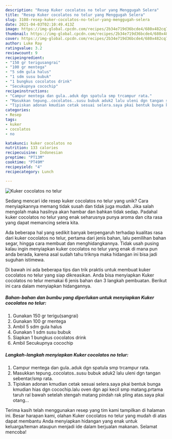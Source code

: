 ```yaml
---
description: "Resep Kuker cocolatos no telur yang Menggugah Selera"
title: "Resep Kuker cocolatos no telur yang Menggugah Selera"
slug: 3108-resep-kuker-cocolatos-no-telur-yang-menggugah-selera
date: 2021-04-03T02:10:49.413Z
image: https://img-global.cpcdn.com/recipes/2b34e719d36bcde4/680x482cq70/kuker-cocolatos-no-telur-foto-resep-utama.jpg
thumbnail: https://img-global.cpcdn.com/recipes/2b34e719d36bcde4/680x482cq70/kuker-cocolatos-no-telur-foto-resep-utama.jpg
cover: https://img-global.cpcdn.com/recipes/2b34e719d36bcde4/680x482cq70/kuker-cocolatos-no-telur-foto-resep-utama.jpg
author: Luke Ray
ratingvalue: 3.2
reviewcount: 9
recipeingredient:
- "150 gr terigusangrai"
- "100 gr mentega"
- "5 sdm gula halus"
- "1 sdm susu bubuk"
- "1 bungkus cocolatos drink"
- "Secukupnya cocochip"
recipeinstructions:
- "Campur mentega dan gula..aduk dgn spatula smp trcampur rata."
- "Masukkan tepung..cocolatos..susu bubuk aduk2 lalu uleni dgn tangan sebentar/smp rata."
- "Tipiskan adonan kmudian cetak sesuai selera.saya pkai bentuk bunga kmudian hias dgn cocochip.lalu oven dgn api kecil smp matang.prtama taruh ral bawah setelah stengah matang pindah rak pling atas.saya pkai otang..."
categories:
- Resep
tags:
- kuker
- cocolatos
- no

katakunci: kuker cocolatos no 
nutrition: 133 calories
recipecuisine: Indonesian
preptime: "PT13M"
cooktime: "PT49M"
recipeyield: "4"
recipecategory: Lunch

---
```



![Kuker cocolatos no telur](https://img-global.cpcdn.com/recipes/2b34e719d36bcde4/680x482cq70/kuker-cocolatos-no-telur-foto-resep-utama.jpg)

Sedang mencari ide resep kuker cocolatos no telur yang unik? Cara menyiapkannya memang tidak susah dan tidak juga mudah. Jika salah mengolah maka hasilnya akan hambar dan bahkan tidak sedap. Padahal kuker cocolatos no telur yang enak seharusnya punya aroma dan cita rasa yang dapat memancing selera kita.

Ada beberapa hal yang sedikit banyak berpengaruh terhadap kualitas rasa dari kuker cocolatos no telur, pertama dari jenis bahan, lalu pemilihan bahan segar, hingga cara membuat dan menghidangkannya. Tidak usah pusing kalau ingin menyiapkan kuker cocolatos no telur yang enak di mana pun anda berada, karena asal sudah tahu triknya maka hidangan ini bisa jadi suguhan istimewa.




Di bawah ini ada beberapa tips dan trik praktis untuk membuat kuker cocolatos no telur yang siap dikreasikan. Anda bisa menyiapkan Kuker cocolatos no telur memakai 6 jenis bahan dan 3 langkah pembuatan. Berikut ini cara dalam menyiapkan hidangannya.

<!--inarticleads1-->

##### Bahan-bahan dan bumbu yang diperlukan untuk menyiapkan Kuker cocolatos no telur:

1. Gunakan 150 gr terigu(sangrai)
1. Gunakan 100 gr mentega
1. Ambil 5 sdm gula halus
1. Gunakan 1 sdm susu bubuk
1. Siapkan 1 bungkus cocolatos drink
1. Ambil Secukupnya cocochip




<!--inarticleads2-->

##### Langkah-langkah menyiapkan Kuker cocolatos no telur:

1. Campur mentega dan gula..aduk dgn spatula smp trcampur rata.
1. Masukkan tepung..cocolatos..susu bubuk aduk2 lalu uleni dgn tangan sebentar/smp rata.
1. Tipiskan adonan kmudian cetak sesuai selera.saya pkai bentuk bunga kmudian hias dgn cocochip.lalu oven dgn api kecil smp matang.prtama taruh ral bawah setelah stengah matang pindah rak pling atas.saya pkai otang...




Terima kasih telah menggunakan resep yang tim kami tampilkan di halaman ini. Besar harapan kami, olahan Kuker cocolatos no telur yang mudah di atas dapat membantu Anda menyiapkan hidangan yang enak untuk keluarga/teman ataupun menjadi ide dalam berjualan makanan. Selamat mencoba!
